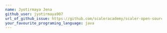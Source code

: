 ```yaml
---
name: Jyotirmaya Jena
github_user: jyotirmaya907
url_of_github_issue: https://github.com/scaleracademy/scaler-open-source-september-challenge/issues/324
your_favourite_programing_language: java
---
```

